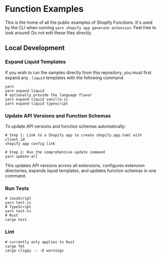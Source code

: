 # Function Examples

This is the home of all the public examples of Shopify Functions. It's used by the CLI when running `yarn shopify app generate extension`. Feel free to look around! Do not edit these files directly.

## Local Development

### Expand Liquid Templates

If you wish to run the samples directly from this repository, you must first expand any `.liquid` templates with the following command.

```shell
yarn
yarn expand-liquid
# optionally provide the language flavor
yarn expand-liquid vanilla-js
yarn expand-liquid typescript
```

### Update API Versions and Function Schemas

To update API versions and function schemas automatically:

```shell
# Step 1: Link to a Shopify app to create shopify.app.toml with client_id
shopify app config link

# Step 2: Run the comprehensive update command 
yarn update-all
```

This updates API versions across all extensions, configures extension directories, expands liquid templates, and updates function schemas in one command.

### Run Tests

```shell
# JavaScript
yarn test-js
# TypeScript
yarn test-ts
# Rust
cargo test
```

### Lint

```shell
# currently only applies to Rust
cargo fmt
cargo clippy -- -D warnings
```
